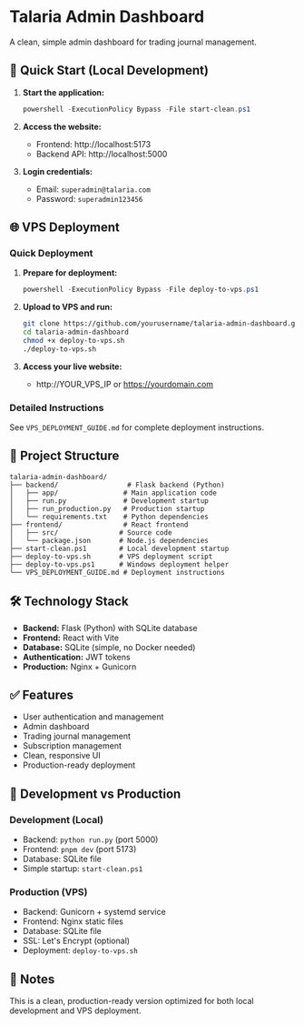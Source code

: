 # Talaria Admin Dashboard

A clean, simple admin dashboard for trading journal management.

## 🚀 Quick Start (Local Development)

1. **Start the application:**
   ```powershell
   powershell -ExecutionPolicy Bypass -File start-clean.ps1
   ```

2. **Access the website:**
   - Frontend: http://localhost:5173
   - Backend API: http://localhost:5000

3. **Login credentials:**
   - Email: `superadmin@talaria.com`
   - Password: `superadmin123456`

## 🌐 VPS Deployment

### Quick Deployment
1. **Prepare for deployment:**
   ```powershell
   powershell -ExecutionPolicy Bypass -File deploy-to-vps.ps1
   ```

2. **Upload to VPS and run:**
   ```bash
   git clone https://github.com/yourusername/talaria-admin-dashboard.git
   cd talaria-admin-dashboard
   chmod +x deploy-to-vps.sh
   ./deploy-to-vps.sh
   ```

3. **Access your live website:**
   - http://YOUR_VPS_IP or https://yourdomain.com

### Detailed Instructions
See `VPS_DEPLOYMENT_GUIDE.md` for complete deployment instructions.

## 📁 Project Structure

```
talaria-admin-dashboard/
├── backend/                 # Flask backend (Python)
│   ├── app/                # Main application code
│   ├── run.py              # Development startup
│   ├── run_production.py   # Production startup
│   └── requirements.txt    # Python dependencies
├── frontend/               # React frontend
│   ├── src/               # Source code
│   └── package.json       # Node.js dependencies
├── start-clean.ps1        # Local development startup
├── deploy-to-vps.sh       # VPS deployment script
├── deploy-to-vps.ps1      # Windows deployment helper
└── VPS_DEPLOYMENT_GUIDE.md # Deployment instructions
```

## 🛠️ Technology Stack

- **Backend:** Flask (Python) with SQLite database
- **Frontend:** React with Vite
- **Database:** SQLite (simple, no Docker needed)
- **Authentication:** JWT tokens
- **Production:** Nginx + Gunicorn

## ✅ Features

- User authentication and management
- Admin dashboard
- Trading journal management
- Subscription management
- Clean, responsive UI
- Production-ready deployment

## 🔧 Development vs Production

### Development (Local)
- Backend: `python run.py` (port 5000)
- Frontend: `pnpm dev` (port 5173)
- Database: SQLite file
- Simple startup: `start-clean.ps1`

### Production (VPS)
- Backend: Gunicorn + systemd service
- Frontend: Nginx static files
- Database: SQLite file
- SSL: Let's Encrypt (optional)
- Deployment: `deploy-to-vps.sh`

## 📝 Notes

This is a clean, production-ready version optimized for both local development and VPS deployment.